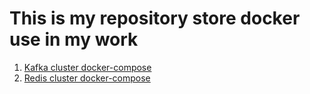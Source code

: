# This is my repository store docker use in my work

1. [Kafka cluster docker-compose](kafka_cluster.md)
2. [Redis cluster docker-compose](redis_cluster.md)
